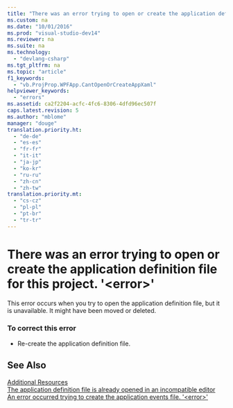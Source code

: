 ```yaml
---
title: "There was an error trying to open or create the application definition file for this project. &#39;&lt;error&gt;&#39;"
ms.custom: na
ms.date: "10/01/2016"
ms.prod: "visual-studio-dev14"
ms.reviewer: na
ms.suite: na
ms.technology: 
  - "devlang-csharp"
ms.tgt_pltfrm: na
ms.topic: "article"
f1_keywords: 
  - "vb.ProjProp.WPFApp.CantOpenOrCreateAppXaml"
helpviewer_keywords: 
  - "errors"
ms.assetid: ca2f2204-acfc-4fc6-8306-4dfd96ec507f
caps.latest.revision: 5
ms.author: "mblome"
manager: "douge"
translation.priority.ht: 
  - "de-de"
  - "es-es"
  - "fr-fr"
  - "it-it"
  - "ja-jp"
  - "ko-kr"
  - "ru-ru"
  - "zh-cn"
  - "zh-tw"
translation.priority.mt: 
  - "cs-cz"
  - "pl-pl"
  - "pt-br"
  - "tr-tr"
---
```

# There was an error trying to open or create the application definition file for this project. &#39;&lt;error&gt;&#39;
This error occurs when you try to open the application definition file, but it is unavailable. It might have been moved or deleted.  
  
### To correct this error  
  
-   Re-create the application definition file.  
  
## See Also  
 [Additional Resources](../VS_IDE/additional-msbuild-resources.md)   
 [The application definition file is already opened in an incompatible editor](../VS_not_in_toc/the-application-definition-file-is-already-opened-in-an-incompatible-editor.md)   
 [An error occurred trying to create the application events file. '\<error>'](../VS_not_in_toc/an-error-occurred-trying-to-create-the-application-events-file.---error--.md)